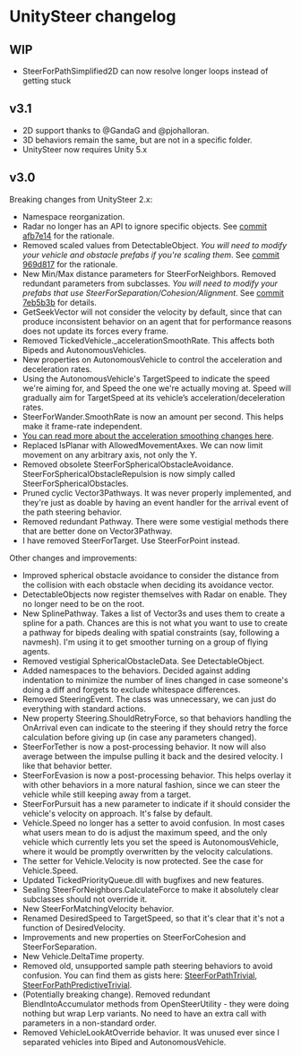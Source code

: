 # UnitySteer changelog

## WIP

* SteerForPathSimplified2D can now resolve longer loops instead of getting stuck

## v3.1

* 2D support thanks to @GandaG and @pjohalloran. 
* 3D behaviors remain the same, but are not in a specific folder.
* UnitySteer now requires Unity 5.x

## v3.0

Breaking changes from UnitySteer 2.x: 

* Namespace reorganization.
* Radar no longer has an API to ignore specific objects. See [commit afb7e14](https://github.com/ricardojmendez/UnitySteer/commit/afb7e1459f0f63f559652c1fdc6fab22272f7e5d) for the rationale.
* Removed scaled values from DetectableObject. *You will need to modify your vehicle and obstacle prefabs if you're scaling them*. See [commit 969d817](https://github.com/ricardojmendez/UnitySteer/commit/969d817dbb2d651664a7a9bc815675d151929b47) for the rationale.
* New Min/Max distance parameters for SteerForNeighbors. Removed redundant parameters from subclasses. *You will need to modify your prefabs that use SteerForSeparation/Cohesion/Alignment*. See [commit 7eb5b3b](https://github.com/ricardojmendez/UnitySteer/commit/7eb5b3b090c01ba5b8074e589b73f3955b8eae61) for details.
* GetSeekVector will not consider the velocity by default, since that can produce inconsistent behavior on an agent that for performance reasons does not update its forces every frame.
* Removed TickedVehicle._accelerationSmoothRate.  This affects both Bipeds and AutonomousVehicles.
* New properties on AutonomousVehicle to control the acceleration and deceleration rates.
* Using the AutonomousVehicle's TargetSpeed to indicate the speed we're aiming for, and Speed the one we're actually moving at.  Speed will gradually aim for TargetSpeed at its vehicle’s acceleration/deceleration rates.
* SteerForWander.SmoothRate is now an amount per second. This helps make it frame-rate independent.
* [You can read more about the acceleration smoothing changes here](http://numergent.com/2014-01/UnitySteer-acceleration-smoothing-changes.html).
* Replaced IsPlanar with AllowedMovementAxes. We can now limit movement on any arbitrary axis, not only the Y.
* Removed obsolete SteerForSphericalObstacleAvoidance.  SteerForSphericalObstacleRepulsion is now simply called SteerForSphericalObstacles.
* Pruned cyclic Vector3Pathways. It was never properly implemented, and they're just as doable by having an event handler for the arrival event of the path steering behavior.
* Removed redundant Pathway. There were some vestigial methods there that are better done on Vector3Pathway.
* I have removed SteerForTarget. Use SteerForPoint instead.

Other changes and improvements:

* Improved spherical obstacle avoidance to consider the distance from the collision with each obstacle when deciding its avoidance vector.
* DetectableObjects now register themselves with Radar on enable. They no longer need to be on the root.
* New SplinePathway.  Takes a list of Vector3s and uses them to create a spline for a path. Chances are this is not what you want to use to create a pathway for bipeds dealing with spatial constraints (say, following a navmesh).  I'm using it to get smoother turning on a group of flying agents.
* Removed vestigial SphericalObstacleData. See DetectableObject.
* Added namespaces to the behaviors.  Decided against adding indentation to minimize the number of lines changed in case someone's doing a diff and forgets to exclude whitespace differences.
* Removed SteeringEvent. The class was unnecessary, we can just do everything with standard actions.
* New property Steering.ShouldRetryForce, so that behaviors handling the OnArrival even can indicate to the steering if they should retry the force calculation before giving up (in case any parameters changed).
* SteerForTether is now a post-processing behavior. It now will also average between the impulse pulling it back and the desired velocity.  I like that behavior better.
* SteerForEvasion is now a post-processing behavior.  This helps overlay it with other behaviors in a more natural fashion, since we can steer the vehicle while still keeping away from a target.
* SteerForPursuit has a new parameter to indicate if it should consider the vehicle's velocity on approach. It's false by default.
* Vehicle.Speed no longer has a setter to avoid confusion. In most cases what users mean to do is adjust the maximum speed, and the only vehicle which currently lets you set the speed is AutonomousVehicle, where it would be promptly overwritten by the velocity calculations.
* The setter for Vehicle.Velocity is now protected. See the case for Vehicle.Speed.
* Updated TickedPriorityQueue.dll with bugfixes and new features.
* Sealing SteerForNeighbors.CalculateForce to make it absolutely clear subclasses should not override it.
* New SteerForMatchingVelocity behavior.
* Renamed DesiredSpeed to TargetSpeed, so that it's clear that it's not a function of DesiredVelocity.
* Improvements and new properties on SteerForCohesion and SteerForSeparation.
* New Vehicle.DeltaTime property.
* Removed old, unsupported sample path steering behaviors to avoid confusion. You can find them as gists here: [SteerForPathTrivial](https://gist.github.com/ricardojmendez/88488a8550ea62bfa119), [SteerForPathPredictiveTrivial](https://gist.github.com/ricardojmendez/f4fff18b34faa0ce17bd).
* (Potentially breaking change). Removed redundant BlendIntoAccumulator methods from OpenSteerUtility - they were doing nothing but wrap Lerp variants. No need to have an extra call with parameters in a non-standard order.
* Removed VehicleLookAtOverride behavior. It was unused ever since I separated vehicles into Biped and AutonomousVehicle.

